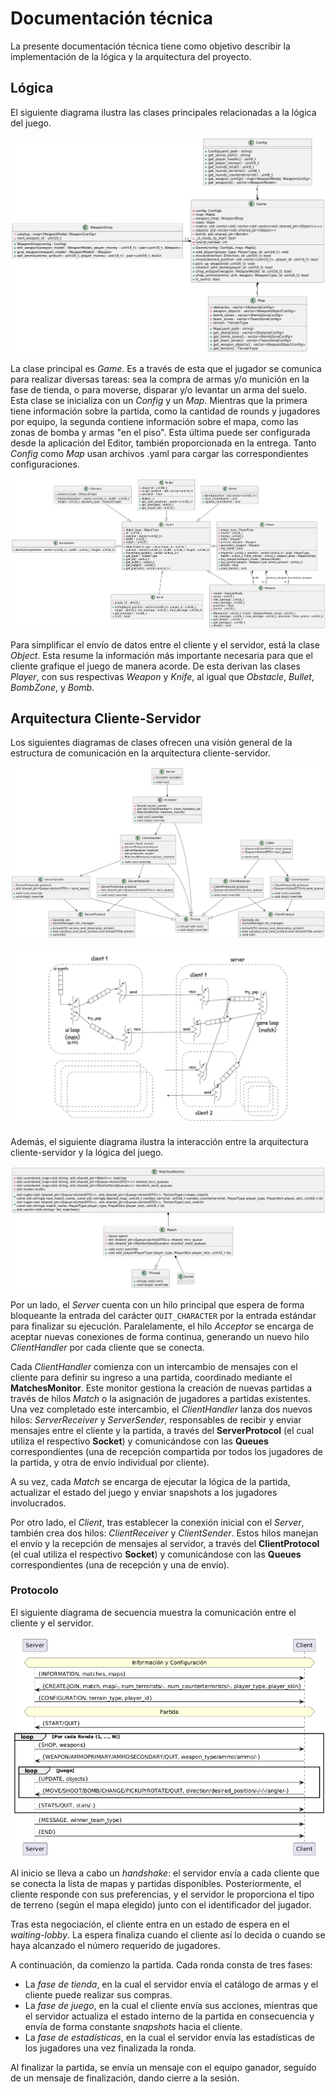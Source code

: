 # Documentación técnica

<!-- La documentación técnica debe contener la información necesaria para que otro desarrollador puede entender la arquitectura e incluso continuar con el desarrollo del proyecto.

explicar con diagramas de clase y/o de secuencia las partes más importantes del proyecto. Resaltar los métodos mas importantes pero no es necesario diagramas detallistas: piensen que la documentación está para explicarle a otro desarrollador como funciona el proyecto.

explicar como es el formato de los archivos y del protocolo de comunicación.

Los diagramas deben graficar cómo esta constituido y/o resuelto el trabajo:

diagramas de clase de solo las clases mas importantes
diagramas de secuencia u objetos de las comunicaciones mas importante entre threads
Por ejemplo no tiene mucho sentido un diagrama completo de treinta clases o un diagrama tan genérico que podría ser el diagrama de cualquier trabajo.

En cambio aporta información un gráfico que centra la atención en una clase de alta importancia y aquellas relacionadas con la primera.

Usen un generador como PlantUML que son basados en texto en vez de uno gráfico para generar los diagramas rápidamente. -->

La presente documentación técnica tiene como objetivo describir la implementación de la lógica y la arquitectura del proyecto.

## Lógica
El siguiente diagrama ilustra las clases principales relacionadas a la lógica del juego.

![MapYConfig](img/map_and_config.png)

La clase principal es _Game_. Es a través de esta que el jugador se comunica para realizar diversas tareas: sea la compra de armas y/o munición en la fase de tienda, o para moverse, disparar y/o levantar un arma del suelo. Esta clase se inicializa con un _Config_ y un _Map_. Mientras que la primera tiene información sobre la partida, como la cantidad de rounds y jugadores por equipo, la segunda contiene información sobre el mapa, como las zonas de bomba y armas "en el piso". Esta última puede ser configurada desde la aplicación del Editor, también proporcionada en la entrega. Tanto _Config_ como _Map_ usan archivos .yaml para cargar las correspondientes configuraciones. 

![Lógica](img/logic.png)

Para simplificar el envío de datos entre el cliente y el servidor, está la clase _Object_. Esta resume la información más importante necesaria para que el cliente grafique el juego de manera acorde. De esta derivan las clases _Player_, con sus respectivas _Weapon_ y _Knife_, al igual que _Obstacle_, _Bullet_, _BombZone_, y _Bomb_. 

## Arquitectura Cliente-Servidor

Los siguientes diagramas de clases ofrecen una visión general de la estructura de comunicación en la arquitectura cliente-servidor.

![Arquitectura](img/architecture.png)

![Comunicación](img/comunication.jpeg)

Además, el siguiente diagrama ilustra la interacción entre la arquitectura cliente-servidor y la lógica del juego.

![Arquitectura Lógica](img/logic_architecture.png)

Por un lado, el _Server_ cuenta con un hilo principal que espera de forma bloqueante la entrada del carácter `QUIT_CHARACTER` por la entrada estándar para finalizar su ejecución. Paralelamente, el hilo _Acceptor_ se encarga de aceptar nuevas conexiones de forma continua, generando un nuevo hilo _ClientHandler_ por cada cliente que se conecta.

Cada _ClientHandler_ comienza con un intercambio de mensajes con el cliente para definir su ingreso a una partida, coordinado mediante el **MatchesMonitor**. Este monitor gestiona la creación de nuevas partidas a través de hilos _Match_ o la asignación de jugadores a partidas existentes. Una vez completado este intercambio, el _ClientHandler_ lanza dos nuevos hilos: _ServerReceiver_ y _ServerSender_, responsables de recibir y enviar mensajes entre el cliente y la partida, a través del **ServerProtocol** (el cual utiliza el respectivo **Socket**) y comunicándose con las **Queues** correspondientes (una de recepción compartida por todos los jugadores de la partida, y otra de envío individual por cliente).

A su vez, cada _Match_ se encarga de ejecutar la lógica de la partida, actualizar el estado del juego y enviar snapshots a los jugadores involucrados.

Por otro lado, el _Client_, tras establecer la conexión inicial con el _Server_, también crea dos hilos: _ClientReceiver_ y _ClientSender_. Estos hilos manejan el envío y la recepción de mensajes al servidor, a través del **ClientProtocol** (el cual utiliza el respectivo **Socket**) y comunicándose con las **Queues** correspondientes (una de recepción y una de envío).

### Protocolo

El siguiente diagrama de secuencia muestra la comunicación entre el cliente y el servidor.

![Protocolo](img/protocol.png)

Al inicio se lleva a cabo un _handshake_: el servidor envía a cada cliente que se conecta la lista de mapas y partidas disponibles. Posteriormente, el cliente responde con sus preferencias, y el servidor le proporciona el tipo de terreno (según el mapa elegido) junto con el identificador del jugador.

Tras esta negociación, el cliente entra en un estado de espera en el _waiting-lobby_. La espera finaliza cuando el cliente así lo decida o cuando se haya alcanzado el número requerido de jugadores.

A continuación, da comienzo la partida. Cada ronda consta de tres fases:

- La _fase de tienda_, en la cual el servidor envía el catálogo de armas y el cliente puede realizar sus compras.
- La _fase de juego_, en la cual el cliente envía sus acciones, mientras que el servidor actualiza el estado interno de la partida en consecuencia y envía de forma constante _snapshots_ hacia el cliente.
- La _fase de estadísticas_, en la cual el servidor envía las estadísticas de los jugadores una vez finalizada la ronda.

Al finalizar la partida, se envía un mensaje con el equipo ganador, seguido de un mensaje de finalización, dando cierre a la sesión.